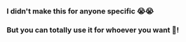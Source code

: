 ### I didn't make this for anyone specific 😭😭    
### But you can totally use it for whoever you want 🩷!

